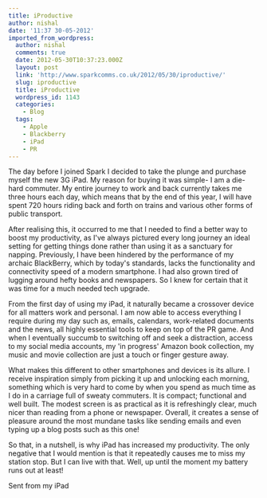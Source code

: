 ```yaml
---
title: iProductive
author: nishal
date: '11:37 30-05-2012'
imported_from_wordpress:
  author: nishal
  comments: true
  date: 2012-05-30T10:37:23.000Z
  layout: post
  link: 'http://www.sparkcomms.co.uk/2012/05/30/iproductive/'
  slug: iproductive
  title: iProductive
  wordpress_id: 1143
  categories:
    - Blog
  tags:
    - Apple
    - Blackberry
    - iPad
    - PR
---
```


The day before I joined Spark I decided to take the plunge and purchase myself the new 3G iPad. My reason for buying it was simple- I am a die-hard commuter. My entire journey to work and back currently takes me three hours each day, which means that by the end of this year, I will have spent 720 hours riding back and forth on trains and various other forms of public transport.

After realising this, it occurred to me that I needed to find a better way to boost my productivity, as I've always pictured every long journey an ideal setting for getting things done rather than using it as a sanctuary for napping. Previously, I have been hindered by the performance of my archaic BlackBerry, which by today's standards, lacks the functionality and connectivity speed of a modern smartphone. I had also grown tired of lugging around hefty books and newspapers. So I knew for certain that it was time for a much needed tech upgrade.

From the first day of using my iPad, it naturally became a crossover device for all matters work and personal. I am now able to access everything I require during my day such as, emails, calendars, work-related documents and the news, all highly essential tools to keep on top of the PR game. And when I eventually succumb to switching off and seek a distraction, access to my social media accounts, my 'in progress' Amazon book collection, my music and movie collection are just a touch or finger gesture away.

What makes this different to other smartphones and devices is its allure. I receive inspiration simply from picking it up and unlocking each morning, something which is very hard to come by when you spend as much time as I do in a carriage full of sweaty commuters. It is compact; functional and well built. The modest screen is as practical as it is refreshingly clear, much nicer than reading from a phone or newspaper. Overall, it creates a sense of pleasure around the most mundane tasks like sending emails and even typing up a blog posts such as this one!

So that, in a nutshell, is why iPad has increased my productivity. The only negative that I would mention is that it repeatedly causes me to miss my station stop. But I can live with that. Well, up until the moment my battery runs out at least!

Sent from my iPad
